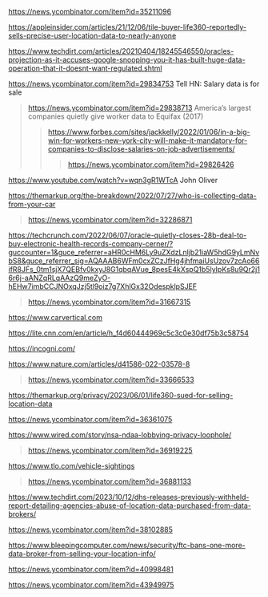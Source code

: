 https://news.ycombinator.com/item?id=35211096

https://appleinsider.com/articles/21/12/06/tile-buyer-life360-reportedly-sells-precise-user-location-data-to-nearly-anyone

https://www.techdirt.com/articles/20210404/18245546550/oracles-projection-as-it-accuses-google-snooping-you-it-has-built-huge-data-operation-that-it-doesnt-want-regulated.shtml

https://news.ycombinator.com/item?id=29834753 Tell HN: Salary data is for sale
> https://news.ycombinator.com/item?id=29838713 America’s largest companies quietly give worker data to Equifax (2017)
> > https://www.forbes.com/sites/jackkelly/2022/01/06/in-a-big-win-for-workers-new-york-city-will-make-it-mandatory-for-companies-to-disclose-salaries-on-job-advertisements/
> > > https://news.ycombinator.com/item?id=29826426

https://www.youtube.com/watch?v=wqn3gR1WTcA John Oliver

https://themarkup.org/the-breakdown/2022/07/27/who-is-collecting-data-from-your-car
> https://news.ycombinator.com/item?id=32286871

https://techcrunch.com/2022/06/07/oracle-quietly-closes-28b-deal-to-buy-electronic-health-records-company-cerner/?guccounter=1&guce_referrer=aHR0cHM6Ly9uZXdzLnljb21iaW5hdG9yLmNvbS8&guce_referrer_sig=AQAAAB6WFm0cxZCzJfHg4jhfmaiUsUzov7zcAo66ifR8JFs_0tm1sjX7QEBfv0kxyJ8G1qbqAVue_8pesE4kXspQ1b5lyIpKs8u9Qr2j16r6j-aANZqRLqAAzQ9meZyO-hEHw7imbCCJNOxqJzj5tl9oiz7g7XhlGx32OdespklpSJEF
> https://news.ycombinator.com/item?id=31667315

https://www.carvertical.com

https://lite.cnn.com/en/article/h_f4d60444969c5c3c0e30df75b3c58754

https://incogni.com/

https://www.nature.com/articles/d41586-022-03578-8
> https://news.ycombinator.com/item?id=33666533

https://themarkup.org/privacy/2023/06/01/life360-sued-for-selling-location-data

https://news.ycombinator.com/item?id=36361075

https://www.wired.com/story/nsa-ndaa-lobbying-privacy-loophole/
> https://news.ycombinator.com/item?id=36919225

https://www.tlo.com/vehicle-sightings
> https://news.ycombinator.com/item?id=36881133

https://www.techdirt.com/2023/10/12/dhs-releases-previously-withheld-report-detailing-agencies-abuse-of-location-data-purchased-from-data-brokers/

https://news.ycombinator.com/item?id=38102885

https://www.bleepingcomputer.com/news/security/ftc-bans-one-more-data-broker-from-selling-your-location-info/

https://news.ycombinator.com/item?id=40998481

https://news.ycombinator.com/item?id=43949975
